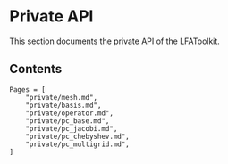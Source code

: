 # Private API

This section documents the private API of the LFAToolkit.

## Contents

```@contents
Pages = [
    "private/mesh.md",
    "private/basis.md",
    "private/operator.md",
    "private/pc_base.md",
    "private/pc_jacobi.md",
    "private/pc_chebyshev.md",
    "private/pc_multigrid.md",
]
```
